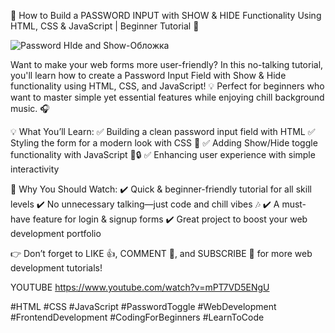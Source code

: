 🔐 How to Build a PASSWORD INPUT with SHOW & HIDE Functionality Using HTML, CSS & JavaScript | Beginner Tutorial 🚀

![Password HIde and Show-Обложка](https://github.com/user-attachments/assets/9c62150f-e068-47ba-9b0f-1160ce537f9d)

Want to make your web forms more user-friendly? In this no-talking tutorial, you'll learn how to create a Password Input Field with Show & Hide functionality using HTML, CSS, and JavaScript! 💡 Perfect for beginners who want to master simple yet essential features while enjoying chill background music. 🎧

💡 What You’ll Learn:
✅ Building a clean password input field with HTML
✅ Styling the form for a modern look with CSS 🎨
✅ Adding Show/Hide toggle functionality with JavaScript 👀🔒
✅ Enhancing user experience with simple interactivity

🚀 Why You Should Watch:
✔️ Quick & beginner-friendly tutorial for all skill levels
✔️ No unnecessary talking—just code and chill vibes 🎶
✔️ A must-have feature for login & signup forms
✔️ Great project to boost your web development portfolio

👉 Don’t forget to LIKE 👍, COMMENT 💬, and SUBSCRIBE 🔔 for more web development tutorials!

YOUTUBE
https://www.youtube.com/watch?v=mPT7VD5ENgU

#HTML #CSS #JavaScript #PasswordToggle #WebDevelopment #FrontendDevelopment #CodingForBeginners #LearnToCode
